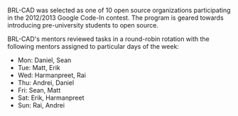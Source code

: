 BRL-CAD was selected as one of 10 open source organizations
participating in the 2012/2013 Google Code-In contest. The program is
geared towards introducing pre-university students to open source.

BRL-CAD's mentors reviewed tasks in a round-robin rotation with the
following mentors assigned to particular days of the week:

-   Mon: Daniel, Sean
-   Tue: Matt, Erik
-   Wed: Harmanpreet, Rai
-   Thu: Andrei, Daniel
-   Fri: Sean, Matt
-   Sat: Erik, Harmanpreet
-   Sun: Rai, Andrei